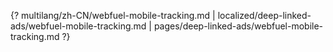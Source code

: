 {? multilang/zh-CN/webfuel-mobile-tracking.md | localized/deep-linked-ads/webfuel-mobile-tracking.md | pages/deep-linked-ads/webfuel-mobile-tracking.md ?}
